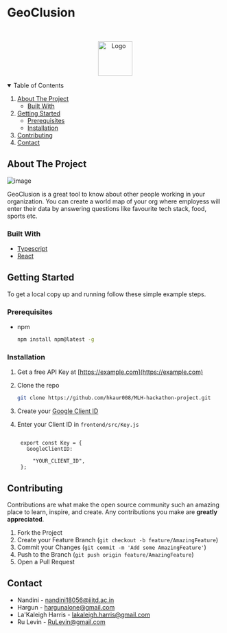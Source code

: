 # GeoClusion

<!-- 

[![Contributors][contributors-shield]][contributors-url]
[![Forks][forks-shield]][forks-url]
[![Stargazers][stars-shield]][stars-url]
[![Issues][issues-shield]][issues-url]
[![MIT License][license-shield]][license-url]
[![LinkedIn][linkedin-shield]][linkedin-url]

 -->

<!-- PROJECT LOGO -->
<br />
<p align="center">
  <a href="https://github.com/othneildrew/Best-README-Template">
    <img src="images/logo.png" alt="Logo" width="80" height="80">
 </a>
</p>



<!-- TABLE OF CONTENTS -->
<details open="open">
  <summary>Table of Contents</summary>
  <ol>
    <li>
      <a href="#about-the-project">About The Project</a>
      <ul>
        <li><a href="#built-with">Built With</a></li>
      </ul>
    </li>
    <li>
      <a href="#getting-started">Getting Started</a>
      <ul>
        <li><a href="#prerequisites">Prerequisites</a></li>
        <li><a href="#installation">Installation</a></li>
      </ul>
    </li>
<!--     <li><a href="#usage">Usage</a></li> -->
<!--     <li><a href="#roadmap">Roadmap</a></li> -->
    <li><a href="#contributing">Contributing</a></li>
<!--     <li><a href="#license">License</a></li> -->
    <li><a href="#contact">Contact</a></li>
<!--     <li><a href="#acknowledgements">Acknowledgements</a></li> -->
  </ol>
</details>



<!-- ABOUT THE PROJECT -->
## About The Project


![image](https://user-images.githubusercontent.com/56452820/134598225-e940f8f4-f18a-4f2e-b67c-4a8df6b3c5ee.png)

GeoClusion is a great tool to know about other people working in your organization. You can create a world map of your org where  employess will enter their data by answering questions like favourite tech stack, food, sports etc.

 
### Built With

* [Typescript](https://www.typescriptlang.org/)
* [React](https://www.typescriptlang.org/docs/handbook/react.html)



<!-- GETTING STARTED -->
## Getting Started

To get a local copy up and running follow these simple example steps.

### Prerequisites

* npm
  ```sh
  npm install npm@latest -g
  ```

### Installation

1. Get a free API Key at [https://example.com](https://example.com)
2. Clone the repo
   ```sh
   git clone https://github.com/hkaur008/MLH-hackathon-project.git
   ```
3. Create your [Google Client ID](https://developers.google.com/identity/gsi/web/guides/get-google-api-clientid)
  
4. Enter your Client ID in `frontend/src/Key.js`
   ```TS

    export const Key = {
      GoogleClientID: 

        "YOUR_CLIENT_ID",
    };
   ```





<!-- CONTRIBUTING -->
## Contributing

Contributions are what make the open source community such an amazing place to learn, inspire, and create. Any contributions you make are **greatly appreciated**.

1. Fork the Project
2. Create your Feature Branch (`git checkout -b feature/AmazingFeature`)
3. Commit your Changes (`git commit -m 'Add some AmazingFeature'`)
4. Push to the Branch (`git push origin feature/AmazingFeature`)
5. Open a Pull Request



<!-- CONTACT -->
## Contact

* Nandini - nandini18056@iiitd.ac.in
* Hargun - hargunalone@gmail.com
* La'Kaleigh Harris - lakaleigh.harris@gmail.com
* Ru Levin - RuLevin@gmail.com






